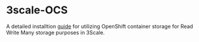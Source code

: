 # 3scale-OCS
A detailed installtion [guide](https://github.com/rpscodes/3scale-Installation-Using-OCS-for-Storage/blob/main/walkthrough.adoc) for utilizing OpenShift container storage for Read Write Many storage purposes in 3Scale. 

